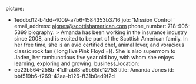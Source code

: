 picture:
  - 1eddbd12-b4dd-4009-a7b6-1584353b3716
job: 'Mission Control '
email_address: ajones@scottishamerican.com
phone_number: 718-906-5399
biography: >
  Amanda has been working in the insurance industry since 2008, and is excited to be part of the
  Scottish American family. In her free time, she is an avid certified chef, animal lover, and
  voracious classic rock fan ( long live Pink Floyd =)). She is also supermom to Jaden, her
  rambunctious five year old boy, with whom she enjoys learning, exploring and growing.
business_location:
  - ec23b564-258b-41df-abf3-a9b65fe12753
title: Amanda Jones
id: bbf519b6-f269-42aa-b126-ff31b0ed9f2d
